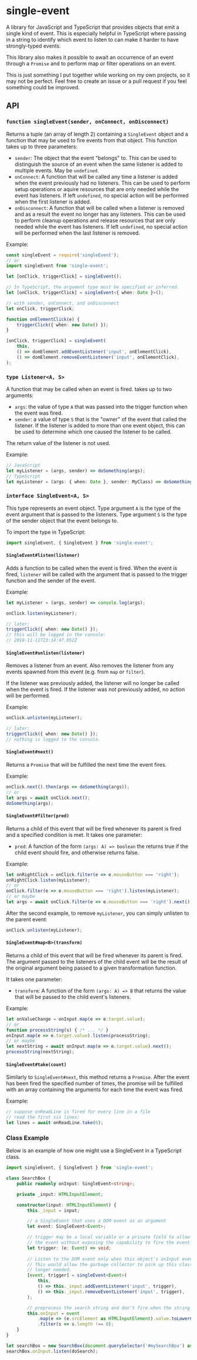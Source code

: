 # single-event 

A library for JavaScript and TypeScript that provides objects that emit a single kind of event.
This is especially helpful in TypeScript where passing in a string to identify which event to listen to can make it harder to have strongly-typed events.

This library also makes it possible to await an occurrence of an event through a `Promise` and to perform map or filter operations on an event.

This is just something I put together while working on my own projects, so it may not be perfect.
Feel free to create an issue or a pull request if you feel something could be improved.

## API

### `function singleEvent(sender, onConnect, onDisconnect)`

Returns a tuple (an array of length 2) containing a `SingleEvent` object and a function that may be used to fire events from that object.
This function takes up to three parameters:
- `sender`: The object that the event "belongs" to.
This can be used to distinguish the source of an event when the same listener is added to multiple events.
May be `undefined`.
- `onConnect`: A function that will be called any time a listener is added when the event previously had no listeners.
This can be used to perform setup operations or aquire resources that are only needed while the event has listeners.
If left `undefined`, no special action will be performed when the first listener is added.
- `onDisconnect`: A function that will be  called when a listener is removed and as a result the event no longer has any listeners.
This can be used to perform cleanup operations and release resources that are only needed while the event has listeners.
If left `undefined`, no special action will be performed when the last listener is removed.

Example:

```js
const singleEvent = require('singleEvent');
// or
import singleEvent from 'single-event';

let [onClick, triggerClick] = singleEvent();
```

``` typescript
// In TypeScript, the argument type must be specified or inferred.
let [onClick, triggerClick] = singleEvent<{ when: Date }>();
```

``` typescript
// with sender, onConnect, and onDisconnect
let onClick, triggerClick;

function onElementClick(e) {
    triggerClick({ when: new Date() });
}

[onClick, triggerClick] = singleEvent(
    this,
    () => domElement.addEventListener('input', onElementClick),
    () => domElement.removeEventListener('input', onElementClick),
);
```

### `type Listener<A, S>`

A function that may be called when an event is fired.
 takes up to two arguments:

- `args`: the value of type `A` that was passed into the trigger function when the event was fired.
- `sender`: a value of type `S` that is the "owner" of the event that called the listener.
If the listener is added to more than one event object, this can be used to determine which one caused the listener to be called.

The return value of the listener is not used.

Example:

```typescript
// JavaScript
let myListener = (args, sender) => doSomething(args);
// TypeScript
let myListener = (args: { when: Date }, sender: MyClass) => doSomething(args);
```

### `interface SingleEvent<A, S>`

This type represents an event object.
Type argument `A` is the type of the event argument that is passed to the listeners.
Type argument `S` is the type of the sender object that the event belongs to.

To import the type in TypeScript:

```typescript
import singleEvent, { SingleEvent } from 'single-event';
```

#### `SingleEvent#listen(listener)`

Adds a function to be called when the event is fired.
When the event is fired, `listener` will be called with the argument that is passed to the trigger function
and the sender of the event.

Example:

```typescript
let myListener = (args, sender) => console.log(args);

onClick.listen(myListener);

// later:
triggerClick({ when: new Date() });
// this will be logged in the console:
// 2018-11-11T23:14:47.052Z
```

#### `SingleEvent#unlisten(listener)`

Removes a listener from an event.
Also removes the listener from any events spawned from this event
(e.g. from `map` or `filter`).

If the listener was previously added, the listener will no longer be called when the event is fired.
If the listener was not previously added, no action will be performed.

Example:

```typescript
onClick.unlisten(myListener);

// later:
triggerClick({ when: new Date() });
// nothing is logged to the console.
```

#### `SingleEvent#next()`

Returns a `Promise` that will be fulfilled the next time the event fires.

Example:

```typescript
onClick.next().then(args => doSomething(args));
// or
let args = await onClick.next();
doSomething(args);
```

#### `SingleEvent#filter(pred)`

Returns a child of this event that will be fired whenever its parent is fired and a specified condition is met.
It takes one parameter:

- `pred`: A function of the form `(args: A) => boolean` the returns true if the child event should fire, and otherwise returns false.

Example:

```typescript
let onRightClick = onClick.filter(e => e.mouseButton === 'right');
onRightClick.listen(myListener);
// or
onClick.filter(e => e.mouseButton === 'right').listen(myListener);
// or maybe
let args = await onClick.filter(e => e.mouseButton === 'right').next();
```

After the second example, to remove `myListener`, you can simply unlisten to the parent event:

``` typescript
onClick.unlisten(myListener);
```

#### `SingleEvent#map<B>(transform)`

Returns a child of this event that will be fired whenever its parent is fired.
The argument passed to the listeners of the child event will be the result of the original argument being passed to a given transformation function.

It takes one parameter:

- `transform`: A function of the form `(args: A) => B` that returns the value that will be passed to the child event's listeners.

Example:

```typescript
let onValueChange = onInput.map(e => e.target.value);
// or
function processString(s) { /* ... */ }
onInput.map(e => e.target.value).listen(processString);
// or maybe
let nextString = await onInput.map(e => e.target.value).next();
processString(nextString);
```

#### `SingleEvent#take(count)`

Similarly to `SingleEvent#next`, this method returns a `Promise`.
After the event has been fired the specified number of times, the promise will be fulfilled with an array containing the arguments for each time the event was fired.

Example:

```typescript
// suppose onReadLine is fired for every line in a file
// read the first six lines:
let lines = await onReadLine.take(6);
```

### Class Example

Below is an example of how one might use a SingleEvent in a TypeScript class.

```typescript
import singleEvent, { SingleEvent } from 'single-event';

class SearchBox {
    public readonly onInput: SingleEvent<string>;

    private _input: HTMLInputElement;

    constructor(input: HTMLInputElement) {
        this._input = input;

        // a SingleEvent that uses a DOM event as an argument
        let event: SingleEvent<Event>;

        // trigger may be a local variable or a private field to allow other classes to listen to
        // the event without exposing the capability to fire the event.
        let trigger: (e: Event) => void;
        
        // Listen to the DOM event only when this object's onInput event is listened to.
        // This would allow the garbage collector to pick up this class instance when it's no
        // longer needed.
        [event, trigger] = singleEvent<Event>(
            this,
            () => this._input.addEventListener('input', trigger),
            () => this._input.removeEventListener('input', trigger),
        );

        // preprocess the search string and don't fire when the string is empty.
        this.onInput = event
            .map(e => (e.srcElement as HTMLInputElement).value.toLowerCase())
            .filter(s => s.length !== 0);
    }
}

let searchBox = new SearchBox(document.querySelector('#mySearchBox') as HTMLInputElement);
searchBox.onInput.listen(doSearch);
```
